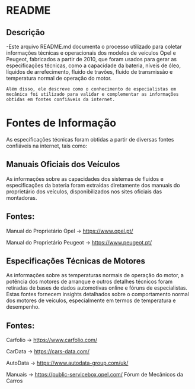# README
## Descrição
 -Este arquivo README.md documenta o processo utilizado para coletar informações técnicas e operacionais dos modelos de veículos Opel e Peugeot, 
 fabricados a partir de 2010, que foram usados para gerar as especificações técnicas, como a capacidade da bateria, níveis de óleo, 
 líquidos de arrefecimento, fluido de travões, fluido de transmissão e temperatura normal de operação do motor.

    Além disso, ele descreve como o conhecimento de especialistas em mecânica foi utilizado para validar e complementar as informações 
    obtidas em fontes confiáveis da internet.

# Fontes de Informação
As especificações técnicas foram obtidas a partir de diversas fontes confiáveis na internet, tais como:

## Manuais Oficiais dos Veículos

As informações sobre as capacidades dos sistemas de fluidos e especificações da bateria foram extraídas diretamente 
dos manuais do proprietário dos veículos, disponibilizados nos sites oficiais das montadoras.


## Fontes:
Manual do Proprietário Opel -> https://www.opel.pt/

Manual do Proprietário Peugeot -> https://www.peugeot.pt/

## Especificações Técnicas de Motores


As informações sobre as temperaturas normais de operação do motor, a potência dos motores de arranque e outros 
detalhes técnicos foram retiradas de bases de dados automotivas online e fóruns de especialistas. Estas fontes fornecem insights detalhados sobre o comportamento normal dos motores de veículos, especialmente em termos de temperatura e desempenho.


## Fontes:

Carfolio -> https://www.carfolio.com/

CarData -> https://cars-data.com/

AutoData -> https://www.autodata-group.com/uk/

Manuais -> https://public-servicebox.opel.com/
Fórum de Mecânicos da Carros



